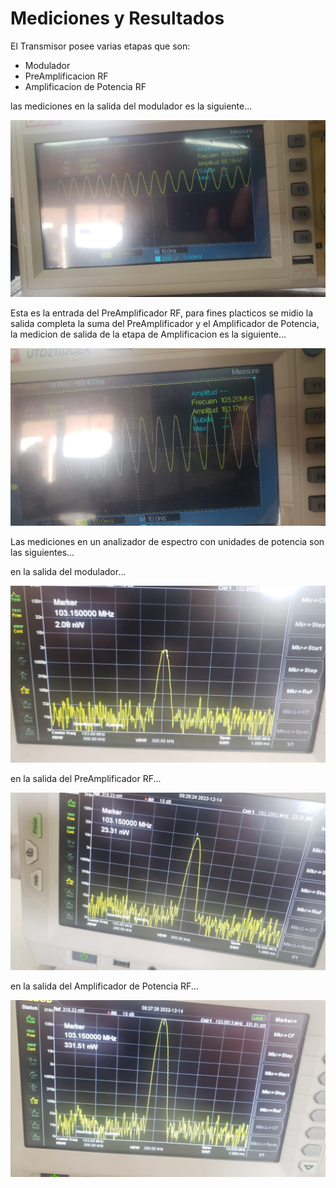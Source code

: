 # Mediciones y Resultados

El Transmisor posee varias etapas que son:

- Modulador
- PreAmplificacion RF
- Amplificacion de Potencia RF

las mediciones en la salida del modulador es la siguiente...

![](.img/Imagen%20de%20WhatsApp%202022-12-25%20a%20las%2007.59.56.jpg)

Esta es la entrada del PreAmplificador RF, para fines placticos se midio la salida completa la suma del PreAmplificador y el Amplificador de Potencia, la medicion de salida de la etapa de Amplificacion es la siguiente...

![](.img/Imagen%20de%20WhatsApp%202022-12-25%20a%20las%2008.00.34.jpg)

Las mediciones en un analizador de espectro con unidades de potencia son las siguientes...

en la salida del modulador...

![](.img/Imagen%20de%20WhatsApp%202022-12-25%20a%20las%2008.00.jpg)

en la salida del PreAmplificador RF...

![](.img/Imagen%20de%20WhatsApp%202022-12-25%20a%20las%2008..jpg)

en la salida del Amplificador de Potencia RF...

![](.img/Imagen%20de%20WhatsApp%202022-12-25%20a%20las%2008.00.35.jpg)